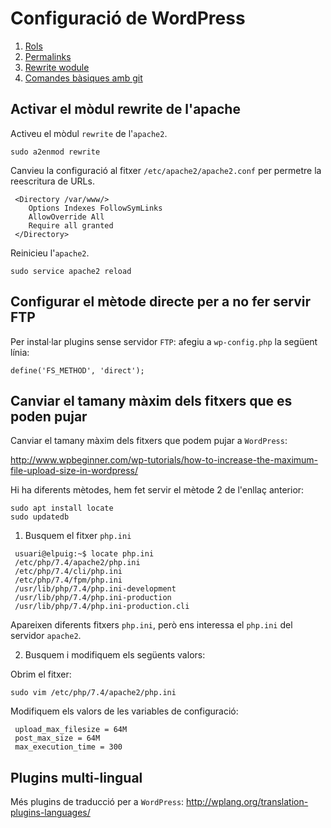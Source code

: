 # Configuració de WordPress


1. [Rols](rols-wordpress.md)
2. [Permalinks](permalinks-wordpress.md)
3. [Rewrite wodule](rewrite-apache-wordpress.md)
4. [Comandes bàsiques amb git](intro-git.md)


## Activar el mòdul rewrite de l'apache

Activeu el mòdul `rewrite` de l'`apache2`.
~~~
sudo a2enmod rewrite
~~~

Canvieu la configuració al fitxer `/etc/apache2/apache2.conf` per permetre la reescritura de URLs.

~~~
 <Directory /var/www/>
    Options Indexes FollowSymLinks
    AllowOverride All
    Require all granted
 </Directory>
~~~

Reinicieu l'`apache2`.
~~~
sudo service apache2 reload
~~~

## Configurar el mètode directe per a no fer servir FTP
Per instal·lar plugins sense servidor `FTP`: afegiu a `wp-config.php` la següent línia:
~~~
define('FS_METHOD', 'direct');
~~~

## Canviar el tamany màxim dels fitxers que es poden pujar
Canviar el tamany màxim dels fitxers que podem pujar a `WordPress`:

http://www.wpbeginner.com/wp-tutorials/how-to-increase-the-maximum-file-upload-size-in-wordpress/

Hi ha diferents mètodes, hem fet servir el mètode 2 de l'enllaç anterior:

~~~
sudo apt install locate
sudo updatedb
~~~

1. Busquem el fitxer `php.ini`

~~~
 usuari@elpuig:~$ locate php.ini
 /etc/php/7.4/apache2/php.ini
 /etc/php/7.4/cli/php.ini
 /etc/php/7.4/fpm/php.ini
 /usr/lib/php/7.4/php.ini-development
 /usr/lib/php/7.4/php.ini-production
 /usr/lib/php/7.4/php.ini-production.cli
~~~

Apareixen diferents fitxers `php.ini`, però ens interessa el `php.ini` del servidor `apache2`.

2. Busquem i modifiquem els següents valors:

Obrim el fitxer:
~~~
sudo vim /etc/php/7.4/apache2/php.ini
~~~

Modifiquem els valors de les variables de configuració:
~~~
 upload_max_filesize = 64M
 post_max_size = 64M
 max_execution_time = 300
~~~

## Plugins multi-lingual
Més plugins de traducció per a `WordPress`: http://wplang.org/translation-plugins-languages/
